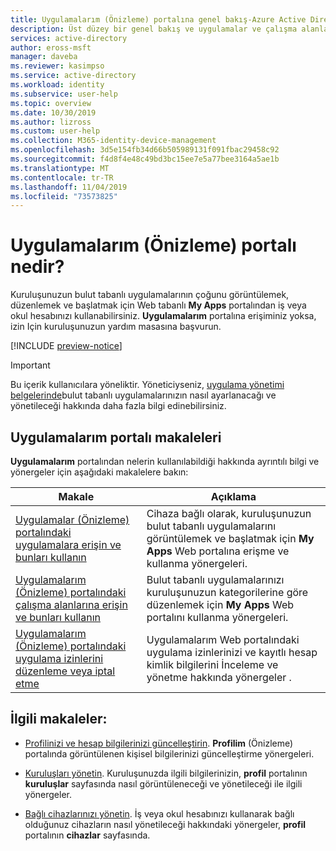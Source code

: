 ```yaml
---
title: Uygulamalarım (Önizleme) portalına genel bakış-Azure Active Directory | Microsoft Docs
description: Üst düzey bir genel bakış ve uygulamalar ve çalışma alanları (Önizleme) portalı ve özellikleri hakkında daha fazla bilgi için bağlantılar.
services: active-directory
author: eross-msft
manager: daveba
ms.reviewer: kasimpso
ms.service: active-directory
ms.workload: identity
ms.subservice: user-help
ms.topic: overview
ms.date: 10/30/2019
ms.author: lizross
ms.custom: user-help
ms.collection: M365-identity-device-management
ms.openlocfilehash: 3d5e154fb34d66b505989131f091fbac29458c92
ms.sourcegitcommit: f4d8f4e48c49bd3bc15ee7e5a77bee3164a5ae1b
ms.translationtype: MT
ms.contentlocale: tr-TR
ms.lasthandoff: 11/04/2019
ms.locfileid: "73573825"
---
```

# <a name="what-is-the-my-apps-preview-portal"></a>Uygulamalarım (Önizleme) portalı nedir?

Kuruluşunuzun bulut tabanlı uygulamalarının çoğunu görüntülemek, düzenlemek ve başlatmak için Web tabanlı **My Apps** portalından iş veya okul hesabınızı kullanabilirsiniz. **Uygulamalarım** portalına erişiminiz yoksa, izin Için kuruluşunuzun yardım masasına başvurun.

[!INCLUDE [preview-notice](../../../includes/active-directory-end-user-my-apps-and-workspaces.md)]

>[!Important]
>Bu içerik kullanıcılara yöneliktir. Yöneticiyseniz, [uygulama yönetimi belgelerinde](https://docs.microsoft.com/azure/active-directory/manage-apps/access-panel-workspaces)bulut tabanlı uygulamalarınızın nasıl ayarlanacağı ve yönetileceği hakkında daha fazla bilgi edinebilirsiniz.

## <a name="my-apps-portal-articles"></a>Uygulamalarım portalı makaleleri

**Uygulamalarım** portalından nelerin kullanılabildiği hakkında ayrıntılı bilgi ve yönergeler için aşağıdaki makalelere bakın:

|Makale |Açıklama |
|------|------------|
| [Uygulamalar (Önizleme) portalındaki uygulamalara erişin ve bunları kullanın](my-applications-portal-access.md) | Cihaza bağlı olarak, kuruluşunuzun bulut tabanlı uygulamalarını görüntülemek ve başlatmak için **My Apps** Web portalına erişme ve kullanma yönergeleri. |
| [Uygulamalarım (Önizleme) portalındaki çalışma alanlarına erişin ve bunları kullanın](my-applications-portal-workspaces.md) | Bulut tabanlı uygulamalarınızı kuruluşunuzun kategorilerine göre düzenlemek için **My Apps** Web portalını kullanma yönergeleri. |
| [Uygulamalarım (Önizleme) portalındaki uygulama izinlerini düzenleme veya iptal etme](my-applications-portal-permissions-saved-accounts.md) | Uygulamalarım Web portalındaki uygulama izinlerinizi ve kayıtlı hesap kimlik bilgilerini İnceleme ve yönetme hakkında yönergeler . |

## <a name="related-articles"></a>İlgili makaleler:

- [Profilinizi ve hesap bilgilerinizi güncelleştirin](my-account-portal-overview.md). **Profilim** (Önizleme) portalında görüntülenen kişisel bilgilerinizi güncelleştirme yönergeleri.

- [Kuruluşları yönetin](my-account-portal-organizations-page.md). Kuruluşunuzda ilgili bilgilerinizin, **profil** portalının **kuruluşlar** sayfasında nasıl görüntüleneceği ve yönetileceği ile ilgili yönergeler.

- [Bağlı cihazlarınızı yönetin](my-account-portal-devices-page.md). İş veya okul hesabınızı kullanarak bağlı olduğunuz cihazların nasıl yönetileceği hakkındaki yönergeler, **profil** portalının **cihazlar** sayfasında.

